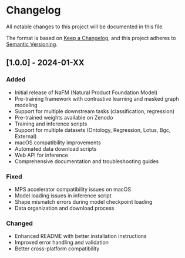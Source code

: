 # Changelog

All notable changes to this project will be documented in this file.

The format is based on [Keep a Changelog](https://keepachangelog.com/en/1.0.0/),
and this project adheres to [Semantic Versioning](https://semver.org/spec/v2.0.0.html).

## [1.0.0] - 2024-01-XX

### Added
- Initial release of NaFM (Natural Product Foundation Model)
- Pre-training framework with contrastive learning and masked graph modeling
- Support for multiple downstream tasks (classification, regression)
- Pre-trained weights available on Zenodo
- Training and inference scripts
- Support for multiple datasets (Ontology, Regression, Lotus, Bgc, External)
- macOS compatibility improvements
- Automated data download scripts
- Web API for inference
- Comprehensive documentation and troubleshooting guides

### Fixed
- MPS accelerator compatibility issues on macOS
- Model loading issues in inference script
- Shape mismatch errors during model checkpoint loading
- Data organization and download process

### Changed
- Enhanced README with better installation instructions
- Improved error handling and validation
- Better cross-platform compatibility
